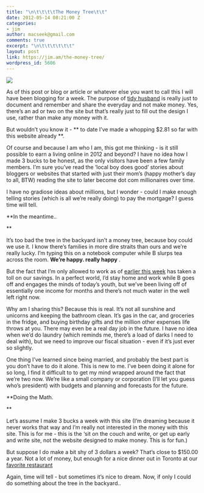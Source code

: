 ```yaml
---
title: "\n\t\t\t\tThe Money Tree\t\t"
date: 2012-05-14 08:21:00 Z
categories:
- jim
author: macseek@gmail.com
comments: true
excerpt: "\n\t\t\t\t\t\t"
layout: post
link: https://jim.am/the-money-tree/
wordpress_id: 5606
---
```


[![](http://jim.am/images/2012/05/moneytree.png)](http://jim.am/the-money-tree/moneytree/)




As of this post or blog or article or whatever else you want to call this I will have been blogging for a week. The purpose of [tidy husband](http://www.jim.am) is really just to document and remember and share the everyday and not make money. Yes, there’s an ad or two on the site but that’s really just to fill out the design I use, rather than make any money with it.  

But wouldn’t you know it - ** to date I’ve made a whopping $2.81 so far with this website already **.




Of course and because I am who I am, this got me thinking - is it still possible to earn a living online in 2012 and beyond? I have no idea how I made 3 bucks to be honest, as the only visitors have been a few family members. I’m sure you’ve read the ‘local boy does good’ stories about bloggers or websites that started with just their mom’s (happy mother’s day to all, BTW) reading the site to later become dot com millionaires over time.




I have no gradiose ideas about millions, but I wonder - could I make enough telling stories (which is all we’re really doing) to pay the mortgage? I guess time will tell.




**In the meantime..  

**  

It’s too bad the tree in the backyard isn’t a money tree, because boy could we use it. I know there’s families in more dire straits than ours and we’re really lucky. I’m typing this on a notebook computer while B slurps tea across the room. **We’re happy. really happy** .




But the fact that I’m only allowed to work as of [earlier this week](http://jim.am/celebrate/) has taken a toll on our savings. In a perfect world, I’d stay home and work while B goes off and engages the minds of today’s youth, but we’ve been living off of essentially one income for months and there’s not much water in the well left right now.




Why am I sharing this? Because this is real. It’s not all sunshine and unicorns and keeping the bathroom clean. It’s gas in the car, and groceries in the fridge, and buying birthday gifts and the million other expenses life throws at you. There may even be a real day job in the future. I have no idea when we’d do laundry (which reminds me, there’s a load of darks I need to deal with), but we need to improve our fiscal situation - even if it’s just ever so slightly.




One thing I’ve learned since being married, and probably the best part is you don’t have to do it alone. This is new to me. I’ve been doing it alone for so long, I find it difficult to to get my mind wrapped around the fact that we’re two now. We’re like a small company or corporation (I’ll let you guess who’s president) with budgets and planning and forecasts for the future.




**Doing the Math.  

**  

Let’s assume I make 3 bucks a week with this site (I’m dreaming because it never works that way and I’m really not interested in the money with this site. This is for me - this is the ‘sit on the couch and write, or get up early and write site, not the website designed to make money. This is for fun.)




But suppose I do make a bit shy of 3 dollars a week? That’s close to $150.00 a year. Not a lot of money, but enough for a nice dinner out in Toronto at our [favorite restaurant](http://www.fridarestaurant.ca/)




Again, time will tell - but sometimes it’s nice to dream. Now, if only I could do something about the tree in the backyard..


		
